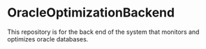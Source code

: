 # OracleOptimizationBackend
This repository is for the back end of the system that monitors and optimizes oracle databases.
